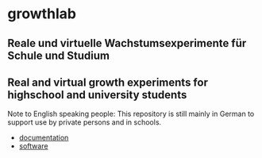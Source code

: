 # growthlab

## Reale und virtuelle Wachstumsexperimente für Schule und Studium

## Real and virtual growth experiments for highschool and university students

Note to English speaking people: This repository is still mainly in German to support use by private persons and in schools.

* [documentation](doc)
* [software](https://github.com/tpetzoldt/growthlab/)

